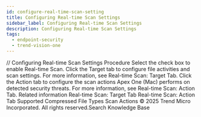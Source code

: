 ```yaml
---
id: configure-real-time-scan-setting
title: Configuring Real-time Scan Settings
sidebar_label: Configuring Real-time Scan Settings
description: Configuring Real-time Scan Settings
tags:
  - endpoint-security
  - trend-vision-one
---
```


/*<![CDATA[*/ $('#title').html($('meta[name=map-description]').attr('content')); /*]]>*/ Configuring Real-time Scan Settings Procedure Select the check box to enable Real-time Scan. Click the Target tab to configure file activities and scan settings. For more information, see Real-time Scan: Target Tab. Click the Action tab to configure the scan actions Apex One (Mac) performs on detected security threats. For more information, see Real-time Scan: Action Tab. Related information Real-time Scan: Target Tab Real-time Scan: Action Tab Supported Compressed File Types Scan Actions © 2025 Trend Micro Incorporated. All rights reserved.Search Knowledge Base